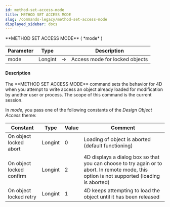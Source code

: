 ```yaml
---
id: method-set-access-mode
title: METHOD SET ACCESS MODE
slug: /commands-legacy/method-set-access-mode
displayed_sidebar: docs
---
```


<!--REF #_command_.METHOD SET ACCESS MODE.Syntax-->**METHOD SET ACCESS MODE** ( *mode* )<!-- END REF-->
<!--REF #_command_.METHOD SET ACCESS MODE.Params-->
| Parameter | Type |  | Description |
| --- | --- | --- | --- |
| mode | Longint | &rarr; | Access mode for locked objects |

<!-- END REF-->

#### Description 

<!--REF #_command_.METHOD SET ACCESS MODE.Summary-->The **METHOD SET ACCESS MODE** command sets the behavior for 4D when you attempt to write access an object already loaded for modification by another user or process.<!-- END REF--> The scope of this command is the current session.

In *mode*, you pass one of the following constants of the *Design Object Access* theme:

| Constant                 | Type    | Value | Comment                                                                                                                                     |
| ------------------------ | ------- | ----- | ------------------------------------------------------------------------------------------------------------------------------------------- |
| On object locked abort   | Longint | 0     | Loading of object is aborted (default functioning)                                                                                          |
| On object locked confirm | Longint | 2     | 4D displays a dialog box so that you can choose to try again or to abort. In remote mode, this option is not supported (loading is aborted) |
| On object locked retry   | Longint | 1     | 4D keeps attempting to load the object until it has been released                                                                           |
